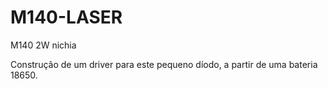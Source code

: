 # M140-LASER
M140 2W nichia



Construção de um driver para este pequeno díodo, a partir de uma bateria 18650.
